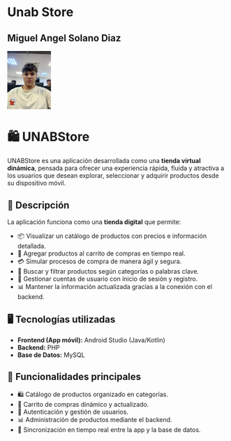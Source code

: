 # Unab Store

## Miguel Angel Solano Diaz

<img src="miguelsolano.jpg" width="100">

# 🛍️ UNABStore

UNABStore es una aplicación desarrollada como una **tienda virtual dinámica**, pensada para ofrecer una experiencia rápida, fluida y atractiva a los usuarios que desean explorar, seleccionar y adquirir productos desde su dispositivo móvil.

## 🚀 Descripción

La aplicación funciona como una **tienda digital** que permite:

* 📦 Visualizar un catálogo de productos con precios e información detallada.
* 🛒 Agregar productos al carrito de compras en tiempo real.
* 💳 Simular procesos de compra de manera ágil y segura.
* 🔎 Buscar y filtrar productos según categorías o palabras clave.
* 👤 Gestionar cuentas de usuario con inicio de sesión y registro.
* 📊 Mantener la información actualizada gracias a la conexión con el backend.

## 🖥️ Tecnologías utilizadas

* **Frontend (App móvil):** Android Studio (Java/Kotlin)
* **Backend:** PHP
* **Base de Datos:** MySQL

## 📌 Funcionalidades principales

* 🛍️ Catálogo de productos organizado en categorías.
* 🛒 Carrito de compras dinámico y actualizado.
* 🔐 Autenticación y gestión de usuarios.
* 📊 Administración de productos mediante el backend.
* 🔄 Sincronización en tiempo real entre la app y la base de datos.

